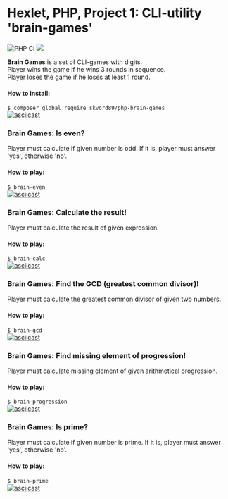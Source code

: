 # Hexlet, PHP, Project 1: CLI-utility 'brain-games'
![PHP CI](https://github.com/skvord89/PHP-1-Brain-Games/workflows/PHP%20CI/badge.svg)
<a href="https://codeclimate.com/github/skvord89/php-project-lvl1/maintainability"><img src="https://api.codeclimate.com/v1/badges/6643f99c3022b04c9948/maintainability" /></a>

**Brain Games** is a set of CLI-games with digits.  
Player wins the game if he wins 3 rounds in sequence.  
Player loses the game if he loses at least 1 round.  

#### How to install:
```$ composer global require skvord89/php-brain-games```  
[![asciicast](https://asciinema.org/a/wQ1WCW9mv41pcITklcxXCh2RF.svg)](https://asciinema.org/a/wQ1WCW9mv41pcITklcxXCh2RF)


### Brain Games: Is even?
Player must calculate if given number is odd. If it is, player must answer 'yes', otherwise 'no'.  

#### How to play:
```$ brain-even```  
[![asciicast](https://asciinema.org/a/s7zquzXmpBiw9zTWq7vFOLu5T.svg)](https://asciinema.org/a/s7zquzXmpBiw9zTWq7vFOLu5T)


### Brain Games: Calculate the result!
Player must calculate the result of given expression.  

#### How to play:
```$ brain-calc```  
[![asciicast](https://asciinema.org/a/25LtUk9OkXHktNq8teIJFTNgw.svg)](https://asciinema.org/a/25LtUk9OkXHktNq8teIJFTNgw)

### Brain Games: Find the GCD (greatest common divisor)!
Player must calculate the greatest common divisor of given two numbers.  

#### How to play:
```$ brain-gcd```  
[![asciicast](https://asciinema.org/a/BNuqqySk9GyYLVKf6fGHZq3Ym.svg)](https://asciinema.org/a/BNuqqySk9GyYLVKf6fGHZq3Ym)

### Brain Games: Find missing element of progression!
Player must calculate missing element of given arithmetical progression.  

#### How to play:
```$ brain-progression```  
[![asciicast](https://asciinema.org/a/baRqZT5x8N13iZDDmb8OLs1xP.svg)](https://asciinema.org/a/baRqZT5x8N13iZDDmb8OLs1xP)

### Brain Games: Is prime?
Player must calculate if given number is prime. If it is, player must answer 'yes', otherwise 'no'.  

#### How to play:
```$ brain-prime```  
[![asciicast](https://asciinema.org/a/b2yiXOfCOehMkgwxJi3Xse8cm.svg)](https://asciinema.org/a/b2yiXOfCOehMkgwxJi3Xse8cm)
